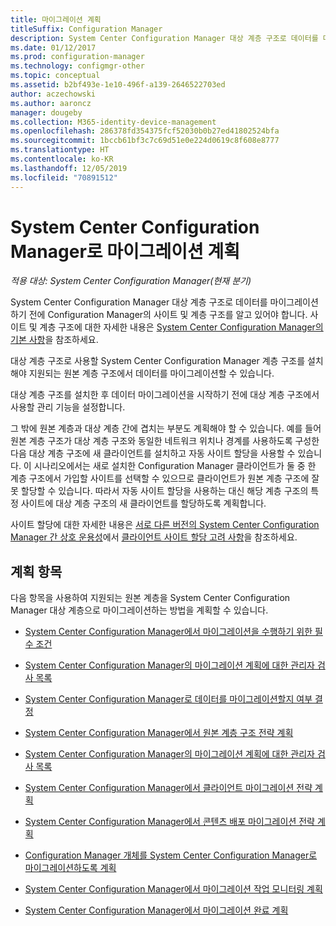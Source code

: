 ```yaml
---
title: 마이그레이션 계획
titleSuffix: Configuration Manager
description: System Center Configuration Manager 대상 계층 구조로 데이터를 마이그레이션하기 전에 사이트 및 계층에 알아봅니다.
ms.date: 01/12/2017
ms.prod: configuration-manager
ms.technology: configmgr-other
ms.topic: conceptual
ms.assetid: b2bf493e-1e10-496f-a139-2646522703ed
author: aczechowski
ms.author: aaroncz
manager: dougeby
ms.collection: M365-identity-device-management
ms.openlocfilehash: 286378fd354375fcf52030b0b27ed41802524bfa
ms.sourcegitcommit: 1bccb61bf3c7c69d51e0e224d0619c8f608e8777
ms.translationtype: HT
ms.contentlocale: ko-KR
ms.lasthandoff: 12/05/2019
ms.locfileid: "70891512"
---
```

# <a name="plan-for-migration-to-system-center-configuration-manager"></a>System Center Configuration Manager로 마이그레이션 계획

*적용 대상: System Center Configuration Manager(현재 분기)*

System Center Configuration Manager 대상 계층 구조로 데이터를 마이그레이션하기 전에 Configuration Manager의 사이트 및 계층 구조를 알고 있어야 합니다. 사이트 및 계층 구조에 대한 자세한 내용은 [System Center Configuration Manager의 기본 사항](../../core/understand/fundamentals.md)을 참조하세요.  

 대상 계층 구조로 사용할 System Center Configuration Manager 계층 구조를 설치해야 지원되는 원본 계층 구조에서 데이터를 마이그레이션할 수 있습니다.  

 대상 계층 구조를 설치한 후 데이터 마이그레이션을 시작하기 전에 대상 계층 구조에서 사용할 관리 기능을 설정합니다.  

 그 밖에 원본 계층과 대상 계층 간에 겹치는 부분도 계획해야 할 수 있습니다. 예를 들어 원본 계층 구조가 대상 계층 구조와 동일한 네트워크 위치나 경계를 사용하도록 구성한 다음 대상 계층 구조에 새 클라이언트를 설치하고 자동 사이트 할당을 사용할 수 있습니다. 이 시나리오에서는 새로 설치한 Configuration Manager 클라이언트가 둘 중 한 계층 구조에서 가입할 사이트를 선택할 수 있으므로 클라이언트가 원본 계층 구조에 잘못 할당할 수 있습니다. 따라서 자동 사이트 할당을 사용하는 대신 해당 계층 구조의 특정 사이트에 대상 계층 구조의 새 클라이언트를 할당하도록 계획합니다.  

 사이트 할당에 대한 자세한 내용은 [서로 다른 버전의 System Center Configuration Manager 간 상호 운용성](../../core/plan-design/hierarchy/interoperability-between-different-versions.md)에서 [클라이언트 사이트 할당 고려 사항](../../core/plan-design/hierarchy/interoperability-between-different-versions.md#BKMK_SupConfigSiteAssignment)을 참조하세요.  

## <a name="plan-topics"></a>계획 항목  
 다음 항목을 사용하여 지원되는 원본 계층을 System Center Configuration Manager 대상 계층으로 마이그레이션하는 방법을 계획할 수 있습니다.

-   [System Center Configuration Manager에서 마이그레이션을 수행하기 위한 필수 조건](../../core/migration/prerequisites-for-migration.md)  

-   [System Center Configuration Manager의 마이그레이션 계획에 대한 관리자 검사 목록](../../core/migration/administrator-checklists-for-migration-planning.md)  

-   [System Center Configuration Manager로 데이터를 마이그레이션할지 여부 결정](../../core/migration/determine-whether-to-migrate-data.md)  

-   [System Center Configuration Manager에서 원본 계층 구조 전략 계획](../../core/migration/planning-a-source-hierarchy-strategy.md)  

-   [System Center Configuration Manager의 마이그레이션 계획에 대한 관리자 검사 목록](../../core/migration/administrator-checklists-for-migration-planning.md)  

-   [System Center Configuration Manager에서 클라이언트 마이그레이션 전략 계획](../../core/migration/planning-a-client-migration-strategy.md)  

-   [System Center Configuration Manager에서 콘텐츠 배포 마이그레이션 전략 계획](../../core/migration/planning-a-content-deployment-migration-strategy.md)  

-   [Configuration Manager 개체를 System Center Configuration Manager로 마이그레이션하도록 계획](../../core/migration/planning-for-the-migration-of-objects.md)  

-   [System Center Configuration Manager에서 마이그레이션 작업 모니터링 계획](../../core/migration/planning-to-monitor-migration-activity.md)  

-   [System Center Configuration Manager에서 마이그레이션 완료 계획](../../core/migration/planning-to-complete-migration.md)  
